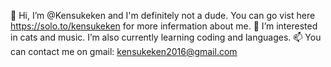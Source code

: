 👋 Hi, I’m @Kensukeken and I'm definitely not a dude. You can go vist here https://solo.to/kensukeken for more infermation about me.
👀 I’m interested in cats and music.
I’m also currently learning coding and languages.
📫 You can contact me on gmail: kensukeken2016@gmail.com

<!---
Kensukeken/Kensukeken is a ✨ special ✨ repository because its `README.md` (this file) appears on your GitHub profile.
You can click the Preview link to take a look at your changes.
--->
